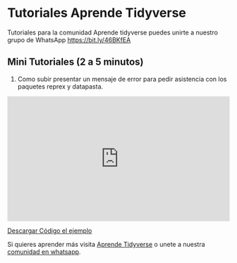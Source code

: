 # Tutoriales Aprende Tidyverse

Tutoriales para la comunidad Aprende tidyverse puedes unirte a nuestro grupo de WhatsApp https://bit.ly/46BKfEA


## Mini Tutoriales (2 a 5 minutos)

1. Como subir presentar un mensaje de error para pedir asistencia con los paquetes reprex y datapasta.

<div style="position: relative; padding-bottom: 56.25%; height: 0;"><iframe src="https://www.loom.com/embed/2571dc0ad77043b9a4b3ff009401092b?sid=47a62e63-8f88-4a26-900c-22dce3a22298" frameborder="0" webkitallowfullscreen mozallowfullscreen allowfullscreen style="position: absolute; top: 0; left: 0; width: 100%; height: 100%;"></iframe></div>


[Descargar Código el ejemplo]()

Si quieres aprender más visita [Aprende Tidyverse](aprendetidyverse.com) o unete a nuestra [comunidad en whatsapp](https://bit.ly/46BKfEA).